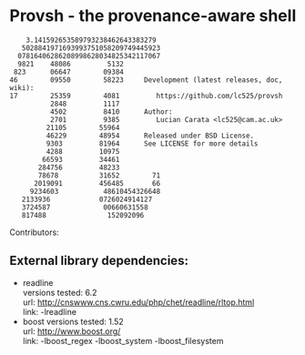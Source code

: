 # Provsh - the provenance-aware shell

        3.141592653589793238462643383279  
       5028841971693993751058209749445923  
      07816406286208998628034825342117067  
      9821    48086         5132           
     823      06647        09384           
    46        09550        58223     Development (latest releases, doc, wiki):      
    17        25359        4081         https://github.com/lc525/provsh    
              2848         1117           
              4502         8410      Author:    
              2701         9385         Lucian Carata <lc525@cam.ac.uk>     
             21105        55964            
             46229        48954      Released under BSD License.      
             9303         81964      See LICENSE for more details
             4288         10975            
            66593         34461            
           284756         48233            
           78678          31652        71  
          2019091         456485       66  
         9234603           48610454326648  
       2133936            0726024914127   
       3724587             00660631558    
       817488               152092096     
  
  Contributors:  
    <to come>

## External library dependencies:

- readline   
    versions tested: 6.2   
    url: http://cnswww.cns.cwru.edu/php/chet/readline/rltop.html  
    link: -lreadline  
- boost 
    versions tested: 1.52   
    url: http://www.boost.org/  
    link: -lboost_regex -lboost_system -lboost_filesystem  
